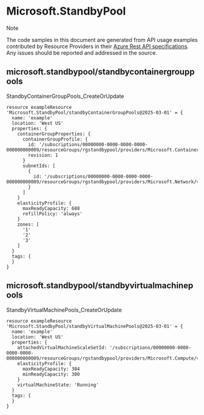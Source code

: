 # Microsoft.StandbyPool
  
> [!NOTE]
> The code samples in this document are generated from API usage examples contributed by Resource Providers in their [Azure Rest API specifications](https://github.com/Azure/azure-rest-api-specs). Any issues should be reported and addressed in the source.


## microsoft.standbypool/standbycontainergrouppools

StandbyContainerGroupPools_CreateOrUpdate
```bicep
resource exampleResource 'Microsoft.StandbyPool/standbyContainerGroupPools@2025-03-01' = {
  name: 'example'
  location: 'West US'
  properties: {
    containerGroupProperties: {
      containerGroupProfile: {
        id: '/subscriptions/00000000-0000-0000-0000-000000000009/resourceGroups/rgstandbypool/providers/Microsoft.ContainerInstance/containerGroupProfiles/cgProfile'
        revision: 1
      }
      subnetIds: [
        {
          id: '/subscriptions/00000000-0000-0000-0000-000000000009/resourceGroups/rgstandbypool/providers/Microsoft.Network/virtualNetworks/cgSubnet/subnets/cgSubnet'
        }
      ]
    }
    elasticityProfile: {
      maxReadyCapacity: 688
      refillPolicy: 'always'
    }
    zones: [
      '1'
      '2'
      '3'
    ]
  }
  tags: {
  }
}
```

## microsoft.standbypool/standbyvirtualmachinepools

StandbyVirtualMachinePools_CreateOrUpdate
```bicep
resource exampleResource 'Microsoft.StandbyPool/standbyVirtualMachinePools@2025-03-01' = {
  name: 'example'
  location: 'West US'
  properties: {
    attachedVirtualMachineScaleSetId: '/subscriptions/00000000-0000-0000-0000-000000000009/resourceGroups/rgstandbypool/providers/Microsoft.Compute/virtualMachineScaleSets/myVmss'
    elasticityProfile: {
      maxReadyCapacity: 304
      minReadyCapacity: 300
    }
    virtualMachineState: 'Running'
  }
  tags: {
  }
}
```

